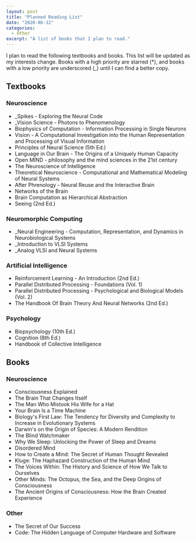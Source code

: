 ```yaml
---
layout: post
title: "Planned Reading List"
date: "2020-06-12"
categories:
  - Other
excerpt: "A list of books that I plan to read."
---
```


I plan to read the following textbooks and books. This list will be updated as my interests change. Books with a high priority are starred (*), and books with a low priority are underscored (_) until I can find a better copy.

## Textbooks

### Neuroscience

- _Spikes - Exploring the Neural Code
- _Vision Science - Photons to Phenomenology
- Biophysics of Computation - Information Processing in Single Neurons
- Vision - A Computational Investigation into the Human Representation and Processing of Visual Information
- Principles of Neural Science (5th Ed.)
- Language in Our Brain - The Origins of a Uniquely Human Capacity
- Open MIND - philosophy and the mind sciences in the 21st century
- The Neuroscience of Intelligence
- Theoretical Neuroscience - Computational and Mathematical Modeling of Neural Systems
- After Phrenology - Neural Reuse and the Interactive Brain
- Networks of the Brain
- Brain Computation as Hierarchical Abstraction
- Seeing (2nd Ed.)

### Neuromorphic Computing

- _Neural Engineering - Computation, Representation, and Dynamics in Neurobiological Systems
- _Introduction to VLSI Systems
- _Analog VLSI and Neural Systems

### Artificial Intelligence

- Reinforcement Learning - An Introduction (2nd Ed.)
- Parallel Distributed Processing - Foundations (Vol. 1)
- Parallel Distributed Processing - Psychological and Biological Models (Vol. 2)
- The Handbook Of Brain Theory And Neural Networks (2nd Ed.)

### Psychology

- Biopsychology (10th Ed.)
- Cognition (8th Ed.)
- Handbook of Collective Intelligence

## Books

### Neuroscience

- Consciousness Explained
- The Brain That Changes Itself
- The Man Who Mistook His Wife for a Hat
- Your Brain Is a Time Machine
- Biology's First Law: The Tendency for Diversity and Complexity to Increase in Evolutionary Systems
- Darwin's on the Origin of Species: A Modern Rendition
- The Blind Watchmaker
- Why We Sleep: Unlocking the Power of Sleep and Dreams
- Disordered Mind
- How to Create a Mind: The Secret of Human Thought Revealed
- Kluge: The Haphazard Construction of the Human Mind
- The Voices Within: The History and Science of How We Talk to Ourselves
- Other Minds: The Octopus, the Sea, and the Deep Origins of Consciousness
- The Ancient Origins of Consciousness: How the Brain Created Experience

### Other

- The Secret of Our Success
- Code: The Hidden Language of Computer Hardware and Software
